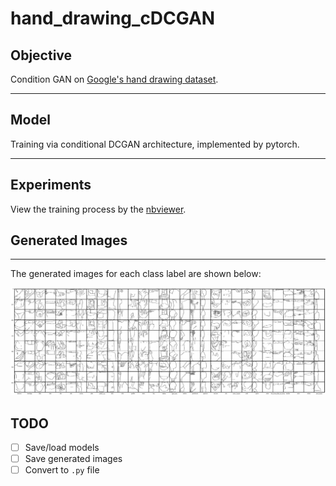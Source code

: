 # hand_drawing_cDCGAN

## Objective
Condition GAN on [Google's hand drawing dataset](https://github.com/googlecreativelab/quickdraw-dataset).

---
## Model
Training via conditional DCGAN architecture, implemented by pytorch.

---
## Experiments
View the training process by the [nbviewer](https://nbviewer.jupyter.org/github/yenhao/hand_drawing_cDCGAN/blob/master/train.ipynb).

## Generated Images
---
The generated images for each class label are shown below:

![alt text](./generated_images.png "Generated images for each class label")


TODO
---
- [ ] Save/load models
- [ ] Save generated images
- [ ] Convert to `.py` file
